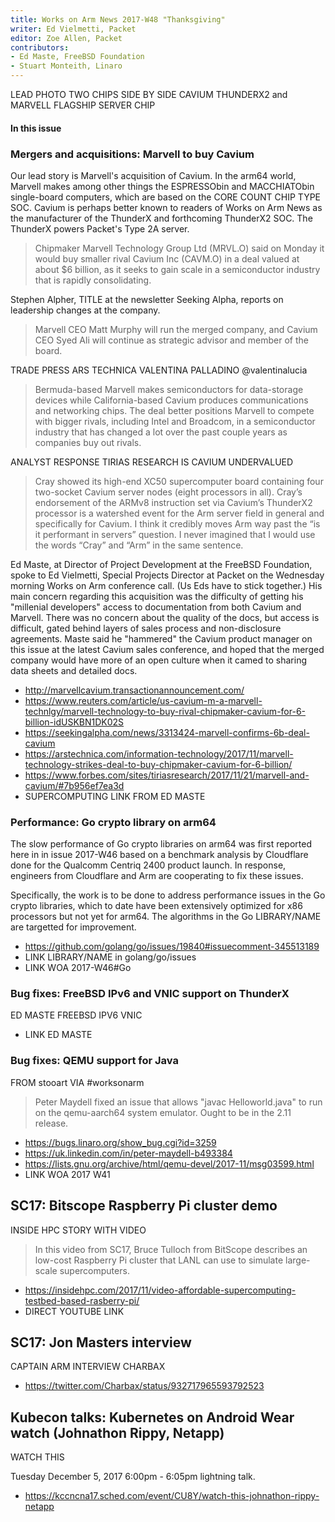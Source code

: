 ```yaml
---
title: Works on Arm News 2017-W48 "Thanksgiving"
writer: Ed Vielmetti, Packet
editor: Zoe Allen, Packet
contributors:
- Ed Maste, FreeBSD Foundation
- Stuart Monteith, Linaro
---
```


LEAD PHOTO
TWO CHIPS SIDE BY SIDE CAVIUM THUNDERX2 and MARVELL FLAGSHIP SERVER CHIP

#### In this issue

### Mergers and acquisitions: Marvell to buy Cavium

Our lead story is Marvell's acquisition of Cavium. In the arm64
world, Marvell makes among other things the ESPRESSObin and
MACCHIATObin single-board computers, which are based on the
CORE COUNT CHIP TYPE SOC. Cavium is perhaps better known to readers
of Works on Arm News as the manufacturer of the ThunderX and
forthcoming ThunderX2 SOC. The ThunderX powers Packet's Type 2A server.

> Chipmaker Marvell Technology Group Ltd (MRVL.O) said on Monday
it would buy smaller rival Cavium Inc (CAVM.O) in a deal valued at
about $6 billion, as it seeks to gain scale in a semiconductor
industry that is rapidly consolidating.

Stephen Alpher, TITLE at the newsletter Seeking Alpha, reports on
leadership changes at the company.

> Marvell CEO Matt Murphy will run the merged company, and Cavium
CEO Syed Ali will continue as strategic advisor and member of the
board.

TRADE PRESS ARS TECHNICA VALENTINA PALLADINO @valentinalucia

> Bermuda-based Marvell makes semiconductors for data-storage devices
while California-based Cavium produces communications and networking
chips. The deal better positions Marvell to compete with bigger
rivals, including Intel and Broadcom, in a semiconductor industry
that has changed a lot over the past couple years as companies buy
out rivals.

ANALYST RESPONSE TIRIAS RESEARCH IS CAVIUM UNDERVALUED

> Cray showed its high-end XC50 supercomputer board containing four
two-socket Cavium server nodes (eight processors in all). Cray’s
endorsement of the ARMv8 instruction set via Cavium’s ThunderX2
processor is a watershed event for the Arm server field in general
and specifically for Cavium. I think it credibly moves Arm way past
the “is it performant in servers” question. I never imagined that
I would use the words “Cray” and “Arm” in the same sentence.

Ed Maste, at Director of Project Development at the FreeBSD Foundation,
spoke to Ed Vielmetti, Special Projects Director at Packet
on the Wednesday morning Works on Arm conference call. 
(Us Eds have to stick together.)
His main concern regarding this acquisition was the difficulty of getting
his "millenial developers" access to documentation from both Cavium
and Marvell. There was no concern about the quality of the docs,
but access is difficult, gated behind layers of sales process and
non-disclosure agreements. Maste said he 
"hammered" the Cavium product manager on this issue
at the latest Cavium sales conference, and hoped that the
merged company would have more of an open culture when it
camed to sharing data sheets and detailed docs.

* http://marvellcavium.transactionannouncement.com/
* https://www.reuters.com/article/us-cavium-m-a-marvell-technlgy/marvell-technology-to-buy-rival-chipmaker-cavium-for-6-billion-idUSKBN1DK02S
* https://seekingalpha.com/news/3313424-marvell-confirms-6b-deal-cavium
* https://arstechnica.com/information-technology/2017/11/marvell-technology-strikes-deal-to-buy-chipmaker-cavium-for-6-billion/
* https://www.forbes.com/sites/tiriasresearch/2017/11/21/marvell-and-cavium/#7b956ef7ea3d
* SUPERCOMPUTING LINK FROM ED MASTE

### Performance: Go crypto library on arm64

The slow performance of Go crypto libraries on arm64 was first reported here in 
in issue 2017-W46 based on a benchmark analysis by Cloudflare done for the Qualcomm
Centriq 2400 product launch. In response, engineers from Cloudflare and Arm
are cooperating to fix these issues.

Specifically, the work is to be done to address performance issues 
in the Go crypto libraries, which to date have been extensively optimized for x86
processors but not yet for arm64. The algorithms in the Go
LIBRARY/NAME are targetted for improvement.

* https://github.com/golang/go/issues/19840#issuecomment-345513189
* LINK LIBRARY/NAME in golang/go/issues
* LINK WOA 2017-W46#Go

### Bug fixes: FreeBSD IPv6 and VNIC support on ThunderX

ED MASTE FREEBSD IPV6 VNIC

* LINK ED MASTE

### Bug fixes: QEMU support for Java

FROM stooart VIA #worksonarm 

> Peter Maydell fixed an issue that allows "javac Helloworld.java" to run on the qemu-aarch64 system emulator. Ought to be in the 2.11 release.

* https://bugs.linaro.org/show_bug.cgi?id=3259
* https://uk.linkedin.com/in/peter-maydell-b493384
* https://lists.gnu.org/archive/html/qemu-devel/2017-11/msg03599.html
* LINK WOA 2017 W41

## SC17: Bitscope Raspberry Pi cluster demo

INSIDE HPC STORY WITH VIDEO

> In this video from SC17, Bruce Tulloch from BitScope describes an
low-cost Raspberry Pi cluster that LANL can use to simulate large-scale
supercomputers.

* https://insidehpc.com/2017/11/video-affordable-supercomputing-testbed-based-rasberry-pi/
* DIRECT YOUTUBE LINK

## SC17: Jon Masters interview

CAPTAIN ARM INTERVIEW CHARBAX

* https://twitter.com/Charbax/status/932717965593792523

## Kubecon talks: Kubernetes on Android Wear watch (Johnathon Rippy, Netapp)

WATCH THIS

Tuesday December 5, 2017 6:00pm - 6:05pm lightning talk.

* https://kccncna17.sched.com/event/CU8Y/watch-this-johnathon-rippy-netapp


